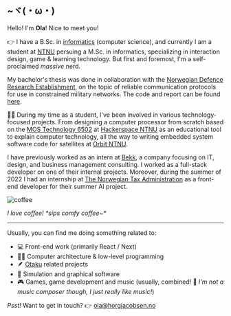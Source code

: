 ## ~ヾ(・ω・) 
Hello! I'm **Ola**! Nice to meet you!

👉 I have a B.Sc. in [informatics](https://en.wikipedia.org/wiki/Informatics#:~:text=Accordingly%2C%20universities%20in%20continental%20Europe%20usually%20translate%20%22informatics%22%20as%20computer%20science%2C%20or%20sometimes%20information%20and%20computer%20science%2C%20although%20technical%20universities%20may%20translate%20it%20as%20computer%20science%20%26%20engineering.) (computer science), and currently I am a student at [NTNU](https://www.ntnu.edu/) persuing a M.Sc. in informatics, specializing in interaction design, game & learning technology. But first and foremost, I'm a self-proclaimed *massive* nerd.

My bachelor's thesis was done in collaboration with the [Norwegian Defence Research Establishment](https://www.ffi.no/en), on the topic of reliable communication protocols for use in constrained military networks. The code and report can be found [here](https://github.com/Kurumiiw/Middleware/). 

🧑‍🎓 During my time as a student, I've been involved in various technology-focused projects. From designing a computer processor from scratch based on the [MOS Technology 6502](https://en.wikipedia.org/wiki/MOS_Technology_6502) at [Hackerspace NTNU](https://www.hackerspace-ntnu.no/) as an educational tool to explain computer technology, all the way to writing embedded system software code for satellites at [Orbit NTNU](https://orbitntnu.com/).

I have previously worked as an intern at [Bekk](https://www.bekk.no/), a company focusing on IT, design, and business management consulting. I worked as a full-stack developer on one of their internal projects. Moreover, during the summer of 2022 I had an internship at [The Norwegian Tax Administration](https://www.skatteetaten.no/en/person/) as a front-end developer for their summer AI project.

![coffee](https://user-images.githubusercontent.com/15821339/188270649-4822f974-3eae-4769-bbf5-6e8006b4fe93.gif)

*I love coffee! \*sips comfy coffee~\**

----

Usually, you can find me doing something related to:
- 💻 Front-end work (primarily React / Next)
- 👨‍🔬 Computer architecture & low-level programming
- 🪶 [Otaku](https://en.wikipedia.org/wiki/Otaku) related projects
- 🚀 Simulation and graphical software
- 🎮 Games, game development and music (usually, combined! 🥁 *I'm not a music composer though, I just really like music!*)

*Psst!* Want to get in touch? 👉 [ola@horgjacobsen.no](mailto:ola@horgjacobsen.no)
